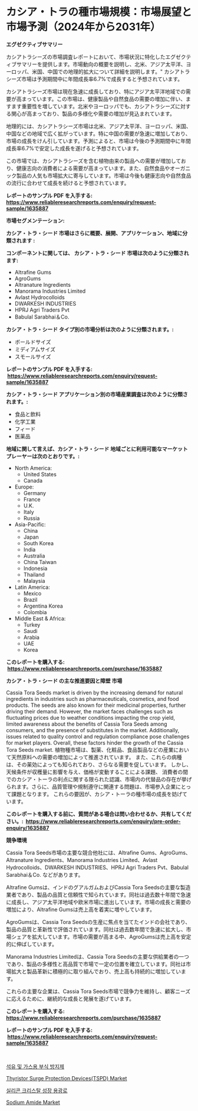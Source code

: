 <p><h1>カシア・トラの種市場規模：市場展望と市場予測（2024年から2031年）</h1></p><p><strong>エグゼクティブサマリー</strong></p>
<p><p>カシアトラシーズの市場調査レポートにおいて、市場状況に特化したエグゼクティブサマリーを提供します。市場動向の概要を説明し、北米、アジア太平洋、ヨーロッパ、米国、中国での地理的拡大について詳細を説明します。" カシアトラシーズ市場は予測期間中に年間成長率6.7%で成長すると予想されています。</p><p>カシアトラシーズ市場は現在急速に成長しており、特にアジア太平洋地域での需要が高まっています。この市場は、健康製品や自然食品の需要の増加に伴い、ますます重要性を増しています。北米やヨーロッパでも、カシアトラシーズに対する関心が高まっており、製品の多様化や需要の増加が見込まれています。</p><p>地理的には、カシアトラシーズ市場は北米、アジア太平洋、ヨーロッパ、米国、中国などの地域で広く拡がっています。特に中国の需要が急速に増加しており、市場の成長をけん引しています。予測によると、市場は今後の予測期間中に年間成長率6.7%で安定した成長を遂げると予想されています。</p><p>この市場では、カシアトラシーズを含む植物由来の製品への需要が増加しており、健康志向の消費者による需要が高まっています。また、自然食品やオーガニック製品の人気も市場拡大に寄与しています。市場は今後も健康志向や自然食品の流行に合わせて成長を続けると予想されています。</p></p>
<p><strong>レポートのサンプル PDF を入手する: <a href="https://www.reliableresearchreports.com/enquiry/request-sample/1635887">https://www.reliableresearchreports.com/enquiry/request-sample/1635887</a></strong></p>
<p><strong>市場セグメンテーション:</strong></p>
<p><strong> カシア・トラ・シード 市場はさらに概要、展開、アプリケーション、地域に分類されます :</strong></p>
<p><strong>コンポーネントに関しては、 カシア・トラ・シード 市場は次のように分類されます: &nbsp;</strong></p>
<p><ul><li>Altrafine Gums</li><li>AgroGums</li><li>Altranature Ingredients</li><li>Manorama Industries Limited</li><li>Avlast Hydrocolloids</li><li>DWARKESH INDUSTRIES</li><li>HPRJ Agri Traders Pvt</li><li>Babulal Sarabhai＆Co.</li></ul></p>
<p><strong> カシア・トラ・シード タイプ別の市場分析は次のように分類されます。:</strong></p>
<p><ul><li>ボールドサイズ</li><li>ミディアムサイズ</li><li>スモールサイズ</li></ul></p>
<p><strong>レポートのサンプル PDF を入手する: &nbsp;<a href="https://www.reliableresearchreports.com/enquiry/request-sample/1635887">https://www.reliableresearchreports.com/enquiry/request-sample/1635887</a></strong></p>
<p><strong> カシア・トラ・シード アプリケーション別の市場産業調査は次のように分類されます。:</strong></p>
<p><ul><li>食品と飲料</li><li>化学工業</li><li>フィード</li><li>医薬品</li></ul></p>
<p><strong>地域に関して言えば、カシア・トラ・シード 地域ごとに利用可能なマーケットプレーヤーは次のとおりです。:</strong></p>
<p><ul>
    <li>
        North America:
        <ul>
            <li>United States</li>
            <li>Canada</li>
        </ul>
    </li>
    <li>
        Europe:
        <ul>
            <li>Germany</li>
            <li>France</li>
            <li>U.K.</li>
            <li>Italy</li>
            <li>Russia</li>
        </ul>
    </li>
    <li>
        Asia-Pacific:
        <ul>
            <li>China</li>
            <li>Japan</li>
            <li>South Korea</li>
            <li>India</li>
            <li>Australia</li>
            <li>China Taiwan</li>
            <li>Indonesia</li>
            <li>Thailand</li>
            <li>Malaysia</li>
        </ul>
    </li>
    <li>
        Latin America:
        <ul>
            <li>Mexico</li>
            <li>Brazil</li>
            <li>Argentina Korea</li>
            <li>Colombia</li>
        </ul>
    </li>
    <li>
        Middle East & Africa:
        <ul>
            <li>Turkey</li>
            <li>Saudi</li>
            <li>Arabia</li>
            <li>UAE</li>
            <li>Korea</li>
        </ul>
    </li>
    </ul></p>
<p><strong>このレポートを購入する: &nbsp;<a href="https://www.reliableresearchreports.com/purchase/1635887">https://www.reliableresearchreports.com/purchase/1635887</a></strong></p>
<p><strong>カシア・トラ・シード の主な推進要因と障壁 市場</strong></p>
<p><p>Cassia Tora Seeds market is driven by the increasing demand for natural ingredients in industries such as pharmaceuticals, cosmetics, and food products. The seeds are also known for their medicinal properties, further driving their demand. However, the market faces challenges such as fluctuating prices due to weather conditions impacting the crop yield, limited awareness about the benefits of Cassia Tora Seeds among consumers, and the presence of substitutes in the market. Additionally, issues related to quality control and regulation compliance pose challenges for market players. Overall, these factors hinder the growth of the Cassia Tora Seeds market.  植物種市場は、製薬、化粧品、食品製品などの産業において天然原料への需要の増加によって推進されています。 また、これらの病種は、その薬効によっても知られており、さらなる需要を促しています。 しかし、天候条件が収穫量に影響を与え、価格が変動することによる課題、 消費者の間でのカシア・トーラの利点に関する限られた認識、市場内の代替品の存在が挙げられます。さらに、品質管理や規制遵守に関連する問題は、市場参入企業にとって課題となります。 これらの要因が、カシア・トーラの種市場の成長を妨げています。</p></p>
<p><strong>このレポートを購入する前に、質問がある場合は問い合わせるか、共有してください。:&nbsp; <a href="https://www.reliableresearchreports.com/enquiry/pre-order-enquiry/1635887">https://www.reliableresearchreports.com/enquiry/pre-order-enquiry/1635887</a></strong></p>
<p><strong>競争環境</strong></p>
<p><p>Cassia Tora Seeds市場の主要な競合他社には、Altrafine Gums、AgroGums、Altranature Ingredients、Manorama Industries Limited、Avlast Hydrocolloids、DWARKESH INDUSTRIES、HPRJ Agri Traders Pvt、Babulal Sarabhai＆Co. などがあります。</p><p>Altrafine Gumsは、インドのグアルガムおよびCassia Tora Seedsの主要な製造業者であり、製品の品質と信頼性で知られています。同社は過去数十年間で急速に成長し、アジア太平洋地域や欧米市場に進出しています。市場の成長と需要の増加により、Altrafine Gumsは売上高を着実に増やしています。</p><p>AgroGumsは、Cassia Tora Seedsの生産に焦点を当てたインドの会社であり、製品の品質と革新性で評価されています。同社は過去数年間で急速に拡大し、市場シェアを拡大しています。市場の需要が高まる中、AgroGumsは売上高を安定的に伸ばしています。</p><p>Manorama Industries Limitedは、Cassia Tora Seedsの主要な供給業者の一つであり、製品の多様性と高品質で市場で一定の位置を確立しています。同社は市場拡大と製品革新に積極的に取り組んでおり、売上高も持続的に増加しています。</p><p>これらの主要な企業は、Cassia Tora Seeds市場で競争力を維持し、顧客ニーズに応えるために、継続的な成長と発展を遂げています。</p></p>
<p><strong>このレポートを購入する: &nbsp; <a href="https://www.reliableresearchreports.com/purchase/1635887">https://www.reliableresearchreports.com/purchase/1635887</a></strong></p>
<p><strong>レポートのサンプル PDF を入手する: &nbsp;<a href="https://www.reliableresearchreports.com/enquiry/request-sample/1635887">https://www.reliableresearchreports.com/enquiry/request-sample/1635887</a></strong><strong></strong></p>
<p>&nbsp;</p>
<p><p><a href="https://github.com/vsr06p4p49/Market-Research-Report-List-1/blob/main/84041856616.md">석유 및 가스용 부식 방지제</a></p><p><a href="https://view.publitas.com/reportprime-1/thyristor-surge-protection-devices-tspd-market-analysis-examines-its-scope-on-growth-opportunities-and-forecasted-trends-spanning-from-2024-to-2031/">Thyristor Surge Protection Devices(TSPD) Market</a></p><p><a href="https://github.com/Penelolack456456/Market-Research-Report-List-1/blob/main/84688236617.md">실리콘 크리스탈 성장 용광로</a></p><p><a href="https://nifty-kite-d51.notion.site/Sodium-Amide-Market-Research-Report-Forecasted-for-Period-from-2024-2031-by-Market-Type-Market-A-d01e0951bd29475b8b1487507d258807">Sodium Amide Market</a></p></p>
